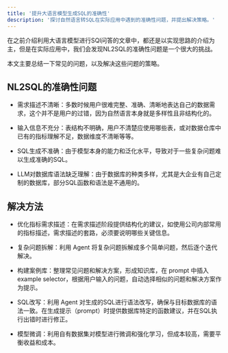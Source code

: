 ```yaml
---
title: '提升大语言模型生成SQL的准确性'
description: '探讨自然语言转SQL在实际应用中遇到的准确性问题，并提出解决策略。'
---
```


在之前介绍利用大语言模型进行SQl问答的文章中，都还是以实现思路的介绍为主，但是在实际应用中，我们会发现NL2SQL的准确性问题是一个很大的挑战。

本文主要总结一下常见的问题，以及解决这些问题的策略。

## NL2SQL的准确性问题

- 需求描述不清晰：多数时候用户很难完整、准确、清晰地表达自己的数据需求，这个并不是用户的过错，因为自然语言本身就是多样性且非结构化的。

- 输入信息不充分：表结构不明确，用户不清楚应使用哪些表，或对数据仓库中已有的指标理解不足，数据维度不清晰等等。

- SQL生成不准确：由于模型本身的能力和泛化水平，导致对于一些复杂问题难以生成准确的SQL。

- LLM对数据库语法缺乏理解：由于数据库的种类多样，尤其是大企业有自己定制的数据库，部分SQL函数和语法是不通用的。

## 解决方法

- 优化指标需求描述：在需求描述阶段提供结构化的建议，如使用公司内部常用的指标描述，需求描述的套路，必须要说明哪些关键信息。

- 复杂问题拆解：利用 Agent 将复杂问题拆解成多个简单问题，然后逐个迭代解决。

- 构建案例库：整理常见问题和解决方案，形成知识库，在 prompt 中插入 example selector，根据用户输入的问题，自动选择相似的问题和解决方案作为提示。

- SQL改写：利用 Agent 对生成的SQL进行语法改写，确保与目标数据库的语法一致。在生成提示（prompt）时提供数据库特定的函数建议，并在SQL执行出错时进行修正。

- 模型微调：利用自有数据集对模型进行微调和强化学习，但成本较高，需要平衡收益和成本。